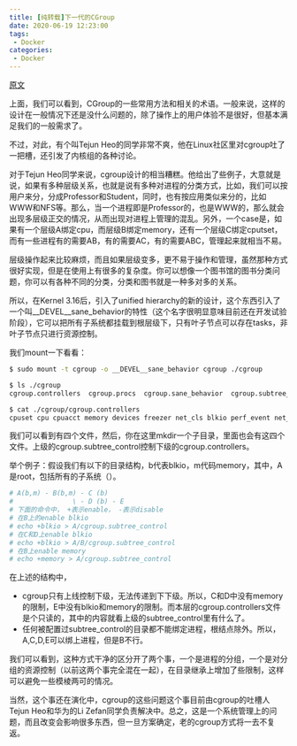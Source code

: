 ```yaml
---
title: [纯转载]下一代的CGroup
date: 2020-06-19 12:23:00
tags: 
 - Docker
categories: 
 - Docker
---
```


[原文](https://blog.csdn.net/zhajianc/article/details/88842663)

上面，我们可以看到，CGroup的一些常用方法和相关的术语。一般来说，这样的设计在一般情况下还是没什么问题的，除了操作上的用户体验不是很好，但基本满足我们的一般需求了。

不过，对此，有个叫Tejun Heo的同学非常不爽，他在Linux社区里对cgroup吐了一把槽，还引发了内核组的各种讨论。

对于Tejun Heo同学来说，cgroup设计的相当糟糕。他给出了些例子，大意就是说，如果有多种层级关系，也就是说有多种对进程的分类方式，比如，我们可以按用户来分，分成Professor和Student，同时，也有按应用类似来分的，比如WWW和NFS等。那么，当一个进程即是Professor的，也是WWW的，那么就会出现多层级正交的情况，从而出现对进程上管理的混乱。另外，一个case是，如果有一个层级A绑定cpu，而层级B绑定memory，还有一个层级C绑定cputset，而有一些进程有的需要AB，有的需要AC，有的需要ABC，管理起来就相当不易。

层级操作起来比较麻烦，而且如果层级变多，更不易于操作和管理，虽然那种方式很好实现，但是在使用上有很多的复杂度。你可以想像一个图书馆的图书分类问题，你可以有各种不同的分类，分类和图书就是一种多对多的关系。

所以，在Kernel 3.16后，引入了unified hierarchy的新的设计，这个东西引入了一个叫__DEVEL__sane_behavior的特性（这个名字很明显意味目前还在开发试验阶段），它可以把所有子系统都挂载到根层级下，只有叶子节点可以存在tasks，非叶子节点只进行资源控制。

我们mount一下看看：

```sh
$ sudo mount -t cgroup -o __DEVEL__sane_behavior cgroup ./cgroup

$ ls ./cgroup
cgroup.controllers  cgroup.procs  cgroup.sane_behavior  cgroup.subtree_control

$ cat ./cgroup/cgroup.controllers
cpuset cpu cpuacct memory devices freezer net_cls blkio perf_event net_prio hugetlb
```

我们可以看到有四个文件，然后，你在这里mkdir一个子目录，里面也会有这四个文件。上级的cgroup.subtree_control控制下级的cgroup.controllers。

举个例子：假设我们有以下的目录结构，b代表blkio，m代码memory，其中，A是root，包括所有的子系统（）。

```sh
# A(b,m) - B(b,m) - C (b)
#               \ - D (b) - E
# 下面的命令中， +表示enable， -表示disable
# 在B上的enable blkio
# echo +blkio > A/cgroup.subtree_control
# 在C和D上enable blkio
# echo +blkio > A/B/cgroup.subtree_control
# 在B上enable memory 
# echo +memory > A/cgroup.subtree_control
```

在上述的结构中，

* cgroup只有上线控制下级，无法传递到下下级。所以，C和D中没有memory的限制，E中没有blkio和memory的限制。而本层的cgroup.controllers文件是个只读的，其中的内容就看上级的subtree_control里有什么了。
* 任何被配置过subtree_control的目录都不能绑定进程，根结点除外。所以，A,C,D,E可以绑上进程，但是B不行。

我们可以看到，这种方式干净的区分开了两个事，一个是进程的分组，一个是对分组的资源控制（以前这两个事完全混在一起），在目录继承上增加了些限制，这样可以避免一些模棱两可的情况。

当然，这个事还在演化中，cgroup的这些问题这个事目前由cgroup的吐槽人Tejun Heo和华为的Li Zefan同学负责解决中。总之，这是一个系统管理上的问题，而且改变会影响很多东西，但一旦方案确定，老的cgroup方式将一去不复返。